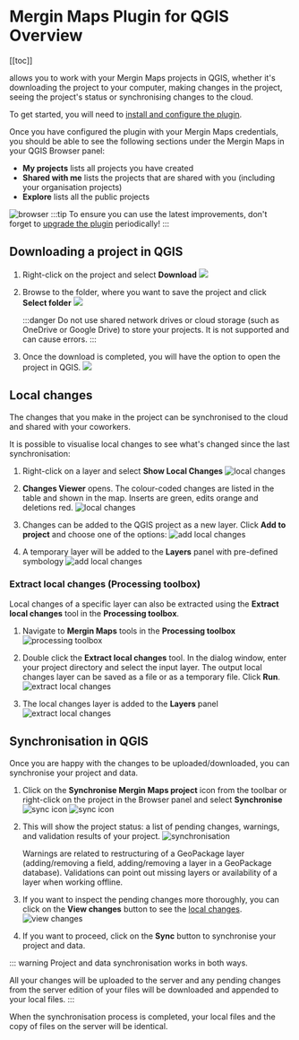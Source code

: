 # Mergin Maps Plugin for QGIS Overview
[[toc]]

<QGISPluginName /> allows you to work with your Mergin Maps projects in QGIS, whether it's downloading the project to your computer, making changes in the project, seeing the project's status or synchronising changes to the cloud. 

To get started, you will need to [install and configure the plugin](../setup/install-mergin-maps-plugin-for-qgis/index.md).

Once you have configured the plugin with your Mergin Maps credentials, you should be able to see the following sections under the Mergin Maps in your QGIS Browser panel:
- **My projects** lists all projects you have created
- **Shared with me** lists the projects that are shared with you (including your organisation projects)
- **Explore** lists all the public projects

![browser](./plugin-browser.png)
:::tip
To ensure you can use the latest improvements, don't forget to [upgrade the plugin](../setup/install-mergin-maps-plugin-for-qgis/#plugin-upgrade) periodically!
:::


## Downloading a project in QGIS
1. Right-click on the project and select **Download**
   ![](./download.png)

2. Browse to the folder, where you want to save the project and click **Select folder**
   ![](./download-progress.png)

   :::danger
   Do not use shared network drives or cloud storage (such as OneDrive or Google Drive) to store your <MainPlatformName /> projects. It is not supported and can cause errors.
   :::

3. Once the download is completed, you will have the option to open the project in QGIS.
   ![](./download-open.png)

## Local changes
<Badge text="since plugin 2022.4" type="warning"/>
The changes that you make in the project can be synchronised to the cloud and shared with your coworkers. 

It is possible to visualise local changes to see what's changed since the last synchronisation:
1. Right-click on a layer and select **Show Local Changes** 
   ![local changes](./plugin-local-changes.png)

2. **Changes Viewer** opens. The colour-coded changes are listed in the table and shown in the map. Inserts are green, edits orange and deletions red.
   ![local changes](./plugin-changes-viewer.png)

3. Changes can be added to the QGIS project as a new layer. Click **Add to project** and choose one of the options:
   ![add local changes](./plugin-changes-viewer-add.png)

4. A temporary layer will be added to the **Layers** panel with pre-defined symbology
   ![add local changes](./plugin-local-changes-added.png)

### Extract local changes (Processing toolbox)
Local changes of a specific layer can also be extracted using the **Extract local changes** tool in the **Processing toolbox**.

1. Navigate to **Mergin Maps** tools in the **Processing toolbox**
   ![processing toolbox](./plugin-processing.png)

2. Double click the **Extract local changes** tool. In the dialog window, enter your project directory and select the input layer. The output local changes layer can be saved as a file or as a temporary file. Click **Run**.
   ![extract local changes](./plugin-extract-local-changes.png)

3. The local changes layer is added to the **Layers** panel
   ![extract local changes](./plugin-extract-local-changes-layer.png)

## Synchronisation in QGIS
Once you are happy with the changes to be uploaded/downloaded, you can synchronise your project and data. 

1. Click on the **Synchronise Mergin Maps project** icon from the <QGISPluginName /> toolbar or right-click on the project in the Browser panel and select **Synchronise**
   ![sync icon](./sync-status-toolbar.png)
   ![sync icon](./project-sync-2.png)

2. This will show the project status: a list of pending changes, warnings, and validation results of your project.
   ![synchronisation](./project-sync.png)

   Warnings are related to restructuring of a GeoPackage layer (adding/removing a field, adding/removing a layer in a GeoPackage database). Validations can point out missing layers or availability of a layer when working offline.

3. If you want to inspect the pending changes more thoroughly, you can click on the **View changes** button to see the [local changes](#local-changes).
![view changes](./project-sync-view-changes.png)

4. If you want to proceed, click on the **Sync** button to synchronise your project and data.
  
::: warning
Project and data synchronisation works in both ways.

All your changes will be uploaded to the server and any pending changes from the server edition of your files will be downloaded and appended to your local files.
:::

When the synchronisation process is completed, your local files and the copy of files on the server will be identical.

